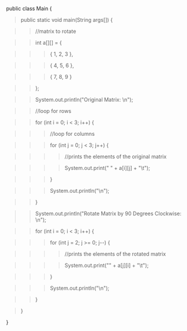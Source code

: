 public class Main {

>public static void main(String args\[\]) {

>>//matrix to rotate

>>int a\[\]\[\] = {

>>>{ 1, 2, 3 },

>>>{ 4, 5, 6 },

>>>{ 7, 8, 9 }

>>};

>>System.out.println(\"Original Matrix: \\n\");

>>//loop for rows

>>for (int i = 0; i \< 3; i++) {

>>>//loop for columns

>>>for (int j = 0; j \< 3; j++) {

>>>>//prints the elements of the original matrix

>>>>System.out.print(\" \" + a\[i\]\[j\] + \"\\t\");

>>>}

>>>System.out.println(\"\\n\");

>>}

>>System.out.println(\"Rotate Matrix by 90 Degrees Clockwise: \\n\");

>>for (int i = 0; i \< 3; i++) {

>>>for (int j = 2; j >= 0; j\--) {

>>>>//prints the elements of the rotated matrix

>>>>System.out.print(\"\" + a\[j\]\[i\] + \"\\t\");

>>>}

>>>System.out.println(\"\\n\");

>>}

>}

}